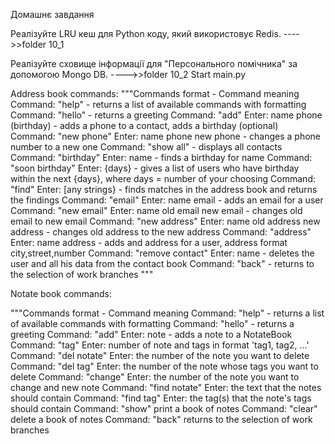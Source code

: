 
Домашнє завдання

Реалізуйте LRU кеш для Python коду, який використовує Redis.
---->>folder 10_1

Реалізуйте сховище інформації для "Персонального помічника" за допомогою Mongo DB.
---->>folder 10_2   Start main.py


Address book commands:
"""Commands format - Command meaning
    Command: "help" - returns a list of available commands with formatting
    Command: "hello" - returns a greeting
    Command: "add" Enter: name phone (birthday) - adds a phone to a contact, adds a birthday (optional)
    Command: "new phone" Enter: name phone new phone - changes a phone number to a new one
    Command: "show all" - displays all contacts
    Command: "birthday" Enter: name - finds a birthday for name
    Command: "soon birthday" Enter: {days} - gives a list of users who have birthday within the next {days}, where days = number of your choosing
    Command: "find" Enter: [any strings} - finds matches in the address book and returns the findings
    Command: "email" Enter: name email - adds an email for a user
    Command: "new email" Enter: name old email new email - changes old email to new email
    Command: "new address" Enter: name old address new address - changes old address to the new address
    Command: "address" Enter: name address - adds and address for a user, address format city,street,number
    Command: "remove contact" Enter:  name - deletes the user and all his data from the contact book
    Command: "back" - returns to the selection of work branches
    """


Notate book commands:

"""Commands format - Command meaning
    Command: "help" - returns a list of available commands with formatting
    Command: "hello" - returns a greeting
    Command: "add" Enter: note - adds a note to a NotateBook
    Command: "tag" Enter: number of note and tags in format 'tag1, tag2, ...'
    Command: "del notate" Enter: the number of the note you want to delete
    Command: "del tag" Enter: the number of the note whose tags you want to delete
    Command: "change" Enter: the number of the note you want to change and new note
    Command: "find notate" Enter: the text that the notes should contain
    Command: "find tag" Enter: the tag(s) that the note's tags should contain
    Command: "show"  print a book of notes
    Command: "clear"  delete a book of notes
    Command: "back" returns to the selection of work branches
